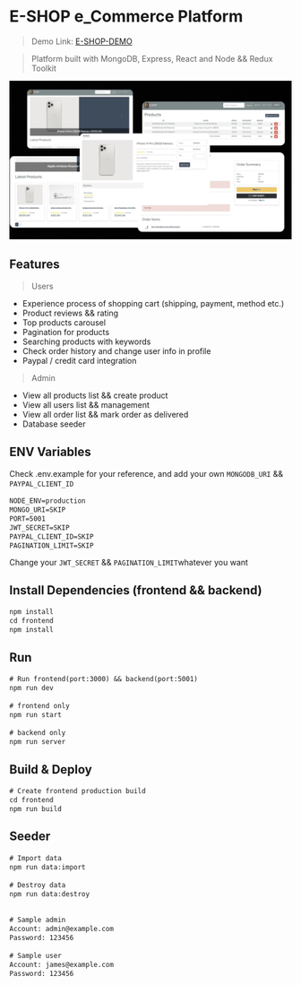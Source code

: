 # E-SHOP e_Commerce Platform
> Demo Link: [E-SHOP-DEMO](https://e-shop-a0pc.onrender.com/)

> Platform built with MongoDB, Express, React and Node && Redux Toolkit

<img src='./frontend/build/images/screenshot.jpg'>

## Features

> Users
- Experience process of shopping cart (shipping, payment, method etc.)
- Product reviews && rating
- Top products carousel
- Pagination for products
- Searching products with keywords
- Check order history and change user info in profile
- Paypal / credit card integration
  
> Admin
- View all products list && create product
- View all users list && management
- View all order list && mark order as delivered
- Database seeder

## ENV Variables

Check .env.example for your reference, and add your own `MONGODB_URI` && `PAYPAL_CLIENT_ID`

```
NODE_ENV=production
MONGO_URI=SKIP
PORT=5001
JWT_SECRET=SKIP
PAYPAL_CLIENT_ID=SKIP
PAGINATION_LIMIT=SKIP
```

Change your `JWT_SECRET` && `PAGINATION_LIMIT`whatever you want

## Install Dependencies (frontend && backend)

```
npm install
cd frontend
npm install
```

## Run

```
# Run frontend(port:3000) && backend(port:5001)
npm run dev

# frontend only
npm run start

# backend only
npm run server
```

## Build & Deploy

```
# Create frontend production build
cd frontend
npm run build
```

## Seeder

```
# Import data
npm run data:import

# Destroy data
npm run data:destroy

```

```

# Sample admin
Account: admin@example.com
Password: 123456

# Sample user
Account: james@example.com
Password: 123456

```

